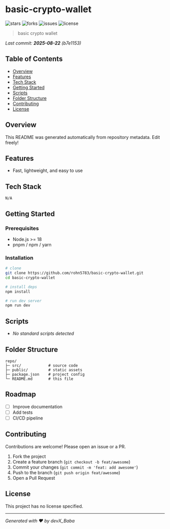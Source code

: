 # basic-crypto-wallet

![stars](https://img.shields.io/badge/stars-0-black?style=for-the-badge) 
![forks](https://img.shields.io/badge/forks-0-black?style=for-the-badge) 
![issues](https://img.shields.io/badge/issues-0-black?style=for-the-badge) 
![license](https://img.shields.io/badge/license-Unlicensed-red?style=for-the-badge)

> basic crypto wallet



_Last commit: **2025-08-22** (b7e1153)_


## Table of Contents
- [Overview](#overview)
- [Features](#features)
- [Tech Stack](#tech-stack)
- [Getting Started](#getting-started)
- [Scripts](#scripts)
- [Folder Structure](#folder-structure)
- [Contributing](#contributing)
- [License](#license)

## Overview
This README was generated automatically from repository metadata. Edit freely! 

## Features
- Fast, lightweight, and easy to use

## Tech Stack
`N/A`

## Getting Started
### Prerequisites
- Node.js >= 18
- pnpm / npm / yarn

### Installation
```bash
# clone
git clone https://github.com/rohn5783/basic-crypto-wallet.git
cd basic-crypto-wallet

# install deps
npm install

# run dev server
npm run dev
```

## Scripts
- _No standard scripts detected_

## Folder Structure

```
repo/
├─ src/            # source code
├─ public/         # static assets
├─ package.json    # project config
└─ README.md       # this file
```


## Roadmap
- [ ] Improve documentation
- [ ] Add tests
- [ ] CI/CD pipeline

## Contributing
Contributions are welcome! Please open an issue or a PR.

1. Fork the project
2. Create a feature branch (`git checkout -b feat/awesome`)
3. Commit your changes (`git commit -m 'feat: add awesome'`)
4. Push to the branch (`git push origin feat/awesome`)
5. Open a Pull Request

## License
This project has no license specified.

---
_Generated with ❤️ by devX_Baba_
